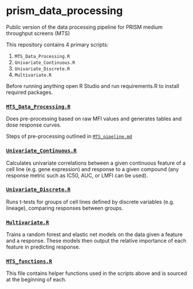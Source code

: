 # prism\_data\_processing
Public version of the data processing pipeline for PRISM medium throughput
screens (MTS)

This repository contains 4 primary scripts:

1. `MTS_Data_Processing.R`
2. `Univariate_Continuous.R`
3. `Univariate_Discrete.R`
4. `Multivariate.R`

Before running anything open R Studio and run requirements.R to install 
required packages.

### [`MTS_Data_Processing.R`](./MTS_Data_Processing.R)

Does pre-processing based on raw MFI values and generates tables and dose
response curves.

Steps of pre-processing outlined in [`MTS_pipeline.md`](./MTS_pipeline.md)


### [`Univariate_Continuous.R`](./Univariate_Continuous.R)

Calculates univariate correlations between a given continuous feature of a cell
line (e.g. gene expression) and response to a given compound (any response
metric such as IC50, AUC, or LMFI can be used).


### [`Univariate_Discrete.R`](./Univariate_Discrete.R)

Runs t-tests for groups of cell lines defined by discrete variables (e.g.
lineage), comparing responses between groups.


### [`Multivariate.R`](./Multivariate.R)

Trains a random forest and elastic net models on the data given a feature and a
response. These models then output the relative importance of each feature in
predicting response.

### [`MTS_functions.R`](./MTS_functions.R)

This file contains helper functions used in the scripts above and is sourced at the beginning of each.

